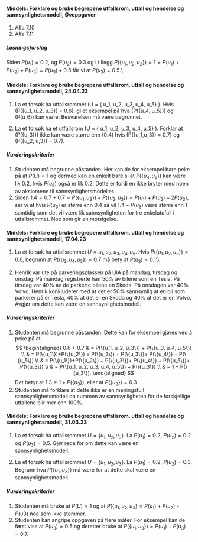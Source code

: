 #### Middels: Forklare og bruke begrepene utfallsrom, utfall og hendelse og sannsynlighetsmodell,  Øveppgaver

1. Alfa 7.10
2. Alfa 7.11

##### Løsningsforslag

Siden $P\left( u_{1} \right) = 0.2$, og $P\left( u_{2} \right) = 0.3$ og
i tillegg
$P(\left\{ u_{1},u_{2},u_{3}\} \right) = 1 = P\left( u_{1} \right) + P\left( u_{2} \right) + P\left( u_{3} \right) = P(u_{3})+0.5$
får vi at $P\left( u_{3} \right) = 0.5$.\

#### Middels: Forklare og bruke begrepene utfallsrom, utfall og hendelse og sannsynlighetsmodell,  24.04.23

1. La et forsøk ha utfallsrommet \(U = { u_1, u_2, u_3, u_4, u_5} \). Hvis \(P(\{u_1, u_2, u_3\}) = 0.6\), gi et eksempel på hva \(P(\{u_4, u_5\})\) og \(P(u_6)\) kan være. Besvarelsen må være begrunnet.

2. La et forsøk ha et utfallsrom \(U = { u_1, u_2, u_3, u_4, u_5} \). Forklar at \(P(\{u_3\})\) ikke kan være større enn \(0.4\) hvis \(P(\{u_1,u_3\}) = 0.7\) og \(P(\{u_2, u,3\}) = 0.7\).  

##### Vurderingskriterier

1. Studenten må begrunne påstanden. Her kan de for eksempel bare peke på at $P(U) = 1$ og dermed kan en enkelt bare si at $P(\{u_4, u_5\})$ kan være lik $0.2$, hvis $P(u_6)$ også er lik $0.2$. Dette er fordi en ikke bryter med noen av aksiomene til sannsynlighetsmodeller.
2. Siden $1.4 = 0.7+0.7 = P(\{u_1,u_3\}) + P(\{u_2,u_3\}) = P(u_1)+P(u_2)+2P(u_3)$, ser vi at hvis $P(u_3)$ er større enn $0.4$ så vil $1.4-P(u_3)$ være større enn $1$ samtidig som det vil være lik sannsynligheten for tre enkelutufall i utfallsrommet. Noe som gir en motsigelse.

#### Middels: Forklare og bruke begrepene utfallsrom, utfall og hendelse og sannsynlighetsmodell,  17.04.23

1. La et forsøk ha utfallsrommet $U = { u_1, u_2, u_3, u_4, u_5}$. Hvis $P(\{u_1, u_2, u_3\}) = 0.6$, begrunn at $P(\{u_3, u_4, u_5\}) = 0.7$ må bety at $P(u_3) = 0.15$.

2. Henrik var ute på parkeringsplassen på UiA på mandag, tirsdag og onsdag. På mandag registrerte han $50\%$ av bilene som en Tesla. På tirsdag var $40\%$ av de parkerte bilene en Skoda. På onsdagen var $40\%$ Volvo. Henrik konkluderer med at det er $50\%$ sannsynlig at en bil som parkerer på er Tesla, $40\%$ at det er en Skoda og $40\%$ at det er en Volvo. Avgjør om dette kan være en sannsynlighetsmodell.

##### Vurderingskriterier

1. Studenten må begrunne påstanden. Dette kan for eksempel gjøres ved å peke på at
$$
\begin{aligned}
0.6 + 0.7
& = P(\{u_1, u_2, u_3\}) + P(\{u_3, u_4, u_5\})
\\
& = P(\{u_1\})+P(\{u_2\}) + P(\{u_3\}) + P(\{u_3\})+ P(\{u_4\}) + P(\{u_5\})
\\
& = P(\{u_1\})+P(\{u_2\}) + P(\{u_3\})+ P(\{u_4\}) + P(\{u_5\})+ P(\{u_3\})
\\
& =
P(\{u_1, u_2, u_3, u_4, u_5\}) + P(\{u_3\})
\\
& = 1 + P(\{u_3\}).
\end{aligned}
$$
Det betyr at $1.3 = 1 + P(\{u_3\})$, eller at $P(\{u_3\}) = 0.3$
2. Studenten må forklare at dette ikke er en meningsfull sannsynlighetsmodell da summen av sannsynligheten for de forskjellige utfallene blir mer enn $100\%$.


#### Middels: Forklare og bruke begrepene utfallsrom, utfall og hendelse og sannsynlighetsmodell,  31.03.23

1. La et forsøk ha utfallsrommet $U = \{ u_1, u_2, u_3\}$. La $P(u_1) = 0.2$, $P(u_2) = 0.2$ og $P(u_3) = 0.5$. Gjør rede for om dette kan være en sannsynlighetsmodell.

2. La et forsøk ha utfallsrommet $U = \{ u_1, u_2, u_3\}$. La $P(u_1) = 0.2$, $P(u_2) = 0.3$. Begrunn hva $P(\{u_1, u_3\})$ må være for at dette skal være en sannsynlighetsmodell.

##### Vurderingskriterier

1. Studenten må bruke at $P(U) = 1$ og at $P(\{u_1,u_2,u_3\}= P(u_1)+P(u_2)+P(u3)$ noe som ikke stemmer.
2. Studenten kan angripe oppgaven på flere måter. For eksempel kan de først vise at $P(u_3) = 0.5$ og deretter bruke at $P(\{u_1,u_3\}) = P(u_1)+P(u_3) = 0.7$.


